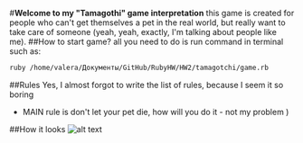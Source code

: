 #**Welcome to my "Tamagothi" game interpretation**
this game is created for people who can't get themselves a pet 
in the real world, but really want to take care of someone 
(yeah, yeah, exactly, I'm talking about people like me).
##How to start game?
all you need to do is run command in terminal such as:
```bash
ruby /home/valera/Документы/GitHub/RubyHW/HW2/tamagotchi/game.rb
```
##Rules
Yes, I almost forgot to write the list of rules, because I seem it so boring
* MAIN rule is don't let your pet die, how will you do it - not my problem )

##How it looks
![alt text](https://i.ibb.co/NpYs5dn/2020-11-08-17-05-44.png)
